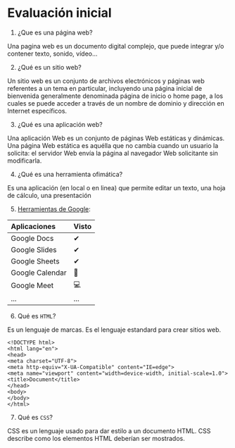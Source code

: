 # Evaluación inicial
1. ¿Que es una página web?

Una pagina web es un documento digital complejo, que puede integrar y/o contener texto, sonido, vídeo...

2. ¿Qué es un sitio web?

 Un sitio web es un conjunto de archivos electrónicos y páginas web referentes a un tema en particular, incluyendo una página inicial de bienvenida generalmente denominada página de inicio o home page, a los cuales se puede acceder a través de un nombre de dominio y dirección en Internet específicos.

3. ¿Qué es una aplicación web?

 Una aplicación Web es un conjunto de páginas Web estáticas y dinámicas. Una página Web estática es aquélla que no cambia cuando un usuario la solicita: el servidor Web envía la página al navegador Web solicitante sin modificarla.

4. ¿Qué es una herramienta ofimática?

 Es una aplicación (en local o en linea) que permite editar un texto, una hoja de cálculo, una
presentación

5. [Herramientas de Google](https://www.google.com/intl/es-419/chrome/browser-tools/):

|Aplicaciones|Visto|
|:--|:---|
|Google Docs|✔|
|Google Slides|✔|
|Google Sheets|✔|
|Google Calendar|📅|
|Google Meet|💻
|...|...|

6. Qué es ```HTML```?

Es un lenguaje de marcas. Es el lenguaje estandard para crear sitios web.

```
<!DOCTYPE html>
<html lang="en">
<head>
<meta charset="UTF-8">
<meta http-equiv="X-UA-Compatible" content="IE=edge">
<meta name="viewport" content="width=device-width, initial-scale=1.0">
<title>Document</title>
</head>
<body>
</body>
</html>
```
7. Qué es ```CSS```?

CSS es un lenguaje usado para dar estilo a un documento HTML. CSS describe como los
elementos HTML deberían ser mostrados.

